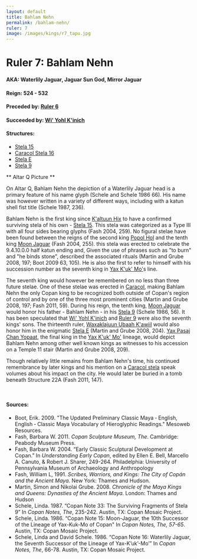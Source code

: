 ```yaml
---
layout: default
title: Bahlam Nehn
permalink: /bahlam-nehn/
ruler: 7
image: /images/kings/r7_tapu.jpg
---
```


# Ruler 7: Bahlam Nehn

#### <strong>AKA:</strong> Waterlily Jaguar, Jaguar Sun God, Mirror Jaguar
#### <strong>Reign:</strong>  524 - 532
#### <strong>Preceded by:</strong> <a href="{{site.baseurl}}/ruler-6">Ruler 6</a>
#### <strong>Succeeded by:</strong> <a href="{{site.baseurl}}/wi-yohl-kinich">Wi' Yohl K'inich</a>
#### <strong>Structures:</strong>
<ul>
<li><a href="{{site.baseurl}}/stela-15">Stela 15</a></li>
<li><a href="{{site.baseurl}}/caracol-stela-16">Caracol Stela 16</a></li>
<li><a href="{{site.baseurl}}/stela-e">Stela E</a></li>
<li><a href="{{site.baseurl}}/stela-9">Stela 9</a></li>
</ul>

** Altar Q Picture **

On Altar Q, Bahlam Nehn the depiction of a Waterlily Jaguar head is a primary feature of his name glyph (Schele and Schele 1986 66). His name was however written in a variety of different ways, including with a katun shell fist title (Schele 1987, 236).

Bahlam Nehn is the first king since <a href="{{site.baseurl}}/kaltuun-hix">K'altuun Hix</a> to have a confirmed surviving stela of his own - <a href="{{site.baseurl}}/stela-15">Stela 15</a>. This stela was categorized as a Type III with all four sides bearing glyphs (Fash 2004, 259). No figural stelae have been found between the reigns of the second king <a href="{{site.baseurl}}/popol-hol">Popol Hol</a> and the tenth king <a href="{{site.baseurl}}/moon-jaguar">Moon Jaguar</a> (Fash 2004, 255). this stela was erected to celebrate the 9.4.10.0.0 half katun ending and, Given the use of phrases such as "to burn" and "he binds stone", described the  associated rituals (Martin and Grube 2008, 197; Boot 2009 63, 105). He is also the first to refer to himself with his succession number as the seventh king in <a href="{{site.baseurl}}/yax-kuk-mo">Yax K'uk' Mo'</a>s line.  

The seventh king would however be remembered on no less than three future stelae. One of these stelae was erected in <a href="{{site.baseurl}}/caracol-stela-16">Caracol</a>, making Bahlam Nehn the only Copan king to be recognized both outside of Copan's region of control and by one of the three most prominent cities (Martin and Grube 2008, 197; Fash 2011, 59). During his reign, the tenth king, <a href="{{site.baseurl}}/moon-jaguar">Moon Jaguar</a> would honor his father - Bahlam Nehn - in his <a href="{{site.baseurl}}/stela-9">Stela 9</a> (Schele 1986, 56). It has been speculated that <a href="{{site.baseurl}}/wi-yohl-kinich">Wi' Yohl K'inich</a> and <a href="{{site.baseurl}}/ruler-9">Ruler 9</a> were also the seventh kings' sons. The thirteenth ruler, <a href="{{site.baseurl}}/waxaklajuun-ubaah-kawiil">Waxaklajuun Ubaah K'awiil</a> would also honor him in the enigmatic <a href="{{site.baseurl}}/stela-e">Stela E</a> (Martin and Grube 2008, 204). <a href="{{site.baseurl}}/yax-pasaj-chan-yopaat">Yax Pasaj Chan Yopaat</a>, the final king in the <a href="{{site.baseurl}}/yax-kuk-mo">Yax K'uk' Mo'</a> lineage, would depict Bahlam Nehn among other well known kings as witnesses to his accession on a Temple 11 stair (Martin and Grube 2008, 209).

Though relatively little remains from Bahlam Nehn's time, his continued remembrance by later kings and his mention on a <a href="{{site.baseurl}}/caracol-stela-16">Caracol stela</a> speak volumes about his impact on the city. He would later be buried in a tomb beneath Structure 22A (Fash 2011, 147).

<br>   

#### <strong>Sources:</strong>
<ul>
<li>Boot, Erik. 2009. "The Updated Preliminary Classic Maya ‐ English, English ‐ Classic Maya Vocabulary of Hieroglyphic Readings." Mesoweb Resources.</li>
<li>Fash, Barbara W. 2011. <cite>Copan Sculpture Museum, The</cite>. Cambridge:
    Peabody Museum Press.</li>
<li>Fash, Barbara W. 2004. “Early Classic Sculptural Development at Copan.” In <cite>Understanding Early Copan</cite>, edited by Ellen E. Bell, Marcello A. Canuto, & Robert J. Sharer, 249-264. Philadelphia: University of Pennsylvania Museum of Archaeology and Anthropology</li>
<li>Fash, William L, 1991. <cite>Scribes, Warriors, and Kings: The City of Copán and the Ancient Maya</cite>. New York: Thames and Hudson.</li>
<li>Martin, Simon and Nikolai Grube. 2008. <cite>Chronicle of the Maya Kings and
    Queens: Dynasties of the Ancient Maya.</cite> London: Thames and Hudson</li>
<li>Schele, Linda. 1987. “Copan Note 33: The Surviving Fragments of Stela 9” In <cite>Copan Notes, The</cite>, 235-242. Austin, TX: Copan Mosaic Project.</li>
<li>Schele, Linda. 1986. “Copan Note 15: Moon-Jaguar, the 10th Successor of the Lineage of Yax-Kuk-Mo of Copan" In <cite>Copan Notes, The, 57-65</cite>. Austin, TX: Copan Mosaic Project.</li>
<li>Schele, Linda and David Schele. 1986. “Copan Note 16: Waterlily Jaguar, the Seventh Successor of the Lineage of Yax-K’uk’-Mo’” In <cite>Copan Notes, The</cite>, 66-78. Austin, TX: Copan Mosaic Project.</li>
</ul>
